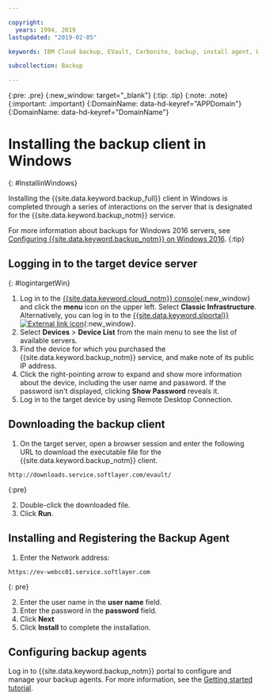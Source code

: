 ```yaml
---

copyright:
  years: 1994, 2019
lastupdated: "2019-02-05"

keywords: IBM Cloud backup, EVault, Carbonite, backup, install agent, Windows

subcollection: Backup

---
```

{:pre: .pre}
{:new_window: target="_blank"}
{:tip: .tip}
{:note: .note}
{:important: .important}
{:DomainName: data-hd-keyref="APPDomain"}
{:DomainName: data-hd-keyref="DomainName"}

# Installing the backup client in Windows
{: #InstallinWindows}

Installing the {{site.data.keyword.backup_full}} client in Windows is completed through a series of interactions on the server that is designated for the {{site.data.keyword.backup_notm}} service.

For more information about backups for Windows 2016 servers, see [Configuring {{site.data.keyword.backup_notm}} on Windows 2016](/docs/infrastructure/Backup?topic=Backup-InstallinWindows2016).
{:tip}

## Logging in to the target device server
{: #logintargetWin}

1. Log in to the [{{site.data.keyword.cloud_notm}} console](https://{DomainName}/catalog){:new_window} and click the **menu** icon on the upper left. Select **Classic Infrastructure**. <br/>
   Alternatively, you can log in to the [{{site.data.keyword.slportal}} ![External link icon](../../icons/launch-glyph.svg "External link icon")](https://control.softlayer.com/){:new_window}.
2. Select **Devices** > **Device List** from the main menu to see the list of available servers.
3. Find the device for which you purchased the {{site.data.keyword.backup_notm}} service, and make note of its public IP address.
4. Click the right-pointing arrow to expand and show more information about the device, including the user name and password. If the password isn't displayed, clicking **Show Password** reveals it.
5. Log in to the target device by using Remote Desktop Connection.

## Downloading the backup client

1. On the target server, open a browser session and enter the following URL to download the executable file for the {{site.data.keyword.backup_notm}} client. <br/>
  ```
  http://downloads.service.softlayer.com/evault/
  ```
  {:pre}

2. Double-click the downloaded file.
3. Click **Run**.


## Installing and Registering the Backup Agent

1. Enter the Network address: <br />
  ```
  https://ev-webcc01.service.softlayer.com
  ```
  {: pre}

2. Enter the user name in the **user name** field.
3. Enter the password in the **password** field.
6. Click **Next**
7. Click **Install** to complete the installation.

## Configuring backup agents

Log in to {{site.data.keyword.backup_notm}} portal to configure and manage your backup agents. For more information, see the [Getting started tutorial](/docs/infrastructure/Backup?topic=Backup-getting-started#getting-started).
